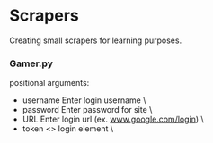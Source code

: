 # Scrapers
  Creating small scrapers for learning purposes.
 
### Gamer.py
  positional arguments:
  - username    Enter login username \
  - password    Enter password for site \
  - URL         Enter login url (ex. www.google.com/login) \
  - token       <<inspect>> login element \
